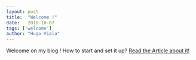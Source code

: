 ```yaml
---
layout: post
title:  "Welcome !"
date:   2016-10-07
tags: ['welcome']
author: "Hugo Viala"
---
```


Welcome on my blog !
How to start and set it up? [Read the Article about it!](http://himsel.me/2016/09/19/use-my-jekyll-theme.html)
